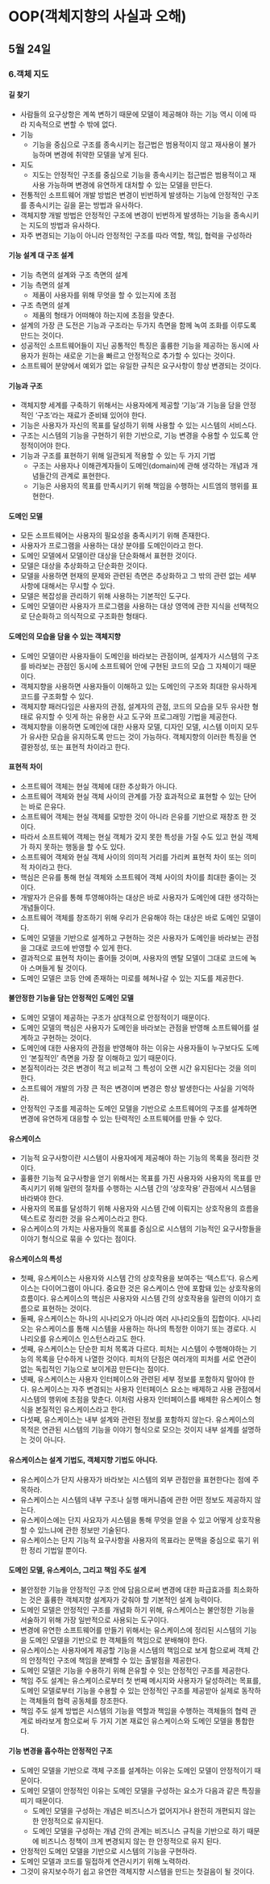 # OOP(객체지향의 사실과 오해)

## 5월 24일

### 6.객체 지도

#### 길 찾기
- 사람들의 요구상항은 계쏙 변하기 때문에 모델이 제공해야 하는 기능 역시 이에 따라 지속적으로 변할 수 밖에 없다.
- 기능
  - 기능을 중심으로 구조를 종속시키는 접근법은 범용적이지 않고 재사용이 불가능하며 변경에 취약한 모델을 낳게 된다.
- 지도
  - 지도는 안정적인 구조를 중심으로 기능을 종속시키는 접근법은 범용적이고 재사용 가능하며 변경에 유연하게 대처할 수 있는 모델을 만든다.
- 전통적인 소프트웨어 개발 방법은 변경이 빈번하게 발생하는 기능에 안정적인 구조를 종속시키는 길을 묻는 방법과 유사하다.
- 객체지향 개발 방법은 안정적인 구조에 변경이 빈번하게 발생하는 기능을 종속시키는 지도의 방법과 유사하다.
- 자주 변경되는 기능이 아니라 안정적인 구조를 따라 역할, 책임, 협력을 구성하라

#### 기능 설계 대 구조 설계
- 기능 측면의 설계와 구조 측면의 설계
- 기능 측면의 설계
  - 제품이 사용자를 위해 무엇을 할 수 있는지에 초점
- 구조 측면의 설계
  - 제품의 형태가 어떠해야 하는지에 초점을 맞춘다.
- 설계의 가장 큰 도전은 기능과 구조라는 두가지 측면을 함께 녹여 조화를 이루도록 만드는 것이다.
- 성공적인 소프트웨어들이 지닌 공통적인 특징은 훌륭한 기능을 제공하는 동시에 사용자가 원하는 새로운 기는을 빠르고 안정적으로 추가할 수 있다는 것이다.
- 소프트웨어 분양에서 예외가 없는 유일한 규칙은 요구사항이 항상 변경되는 것이다.

#### 기능과 구조
- 객체지향 세계를 구축하기 위해서는 사용자에게 제공할 ‘기능’과 기능을 담을 안정적인 ‘구조’라는 재료가 준비돼 있어야 한다.
- 기능은 사용자가 자신의 목표를 달성하기 위해 사용할 수 있는 시스템의 서비스다.
- 구조는 시스템의 기능을 구현하기 위한 기반으로, 기능 변경을 수용할 수 있도록 안정적이어야 한다.
- 기능과 구조를 표현하기 위해 일관되게 적용할 수 있는 두 가지 기법
  - 구조는 사용자나 이해관계자들이 도메인(domain)에 관해 생각하는 개념과 개념들간의 관계로 표현한다.
  - 기능은 사용자의 목표를 만족시키기 위해 책임을 수행하는 시트엠의 행위를 표현한다.

#### 도메인 모델
- 모든 소프트웨어는 사용자의 필요성을 충족시키기 위해 존재한다.
- 사용자가 프로그램을 사용하는 대상 분야를 도메인이라고 한다.
- 도메인 모델에서 모델이란 대상을 단순화해서 표현한 것이다.
- 모델은 대상을 추상화하고 단순화한 것이다. 
- 모델을 사용하면 현재의 문제와 관련된 측면은 추상화하고 그 밖의 관련 없는 세부 사항에 대해서는 무시할 수 있다.
- 모델은 복잡성을 관리하기 위해 사용하는 기본적인 도구다.
- 도메인 모델이란 사용자가 프로그램을 사용하는 대상 영역에 관한 지식을 선택적으로 단순화하고 의식적으로 구조화한 형태다.

#### 도메인의 모습을 담을 수 있는 객체지향
- 도메인 모델이란 사용자들이 도메인을 바라보는 관점이며, 설계자가 시스템의 구조를 바라보는 관점인 동시에 소프트웨어 안에 구현된 코드의 모습 그 자체이기 때문이다.
- 객체지향을 사용하면 사용자들이 이해하고 있는 도메인의 구조와 최대한 유사하게 코드를 구조화할 수 있다.
- 객체지향 패러다임은 사용자의 관점, 설계자의 관점, 코드의 모습을 모두 유사한 형태로 유지할 수 잇게 하는 유용한 사고 도구와 프로그래밍 기법을 제공한다.
- 객체지향을 이용하면 도메인에 대한 사용자 모델, 디자인 모델, 시스템 이미지 모두가 유사한 모습을 유지하도록 만드는 것이 가능하다. 객체지향의 이러한 특징을 연결완정성, 또는 표현적 차이라고 한다.

#### 표현적 차이
- 소프트웨어 객체는 현실 객체에 대한 추상화가 아니다.
- 소프트웨어 객체와 현실 객체 사이의 관계를 가장 효과적으로 표현할 수 있는 단어는 바로 은유다.
- 소프트웨어 객체는 현실 객체를 모방한 것이 아니라 은유를 기반으로 재창조 한 것이다.
- 따라서 소프트웨어 객체는 현실 객체가 갖지 못한 특성을 가질 수도 있고 현실 객체가 하지 못하는 행동을 할 수도 있다.
- 소프트웨어 객체와 현실 객체 사이의 의미적 거리를 가리켜 표현적 차이 또는 의미적 차이라고 한다.
- 핵심은 은유를 통해 현실 객체와 소프트웨어 객체 사이의 차이를 최대한 줄이는 것이다.
- 개발자가 은유를 통해 투영해야하는 대상은 바로 사용자가 도메인에 대한 생각하는 개념들이다.
- 소프트웨어 객체를 창조하기 위해 우리가 은유해야 하는 대상은 바로 도메인 모델이다.
- 도메인 모델을 기반으로 설계하고 구현하는 것은 사용자가 도메인을 바라보는 관점을 그대로 코드에 반영할 수 있게 한다.
- 결과적으로 표현적 차이는 줄어들 것이며, 사용자의 멘탈 모델이 그대로 코드에 녹아 스며들게 될 것이다.
- 도메인 모델은 코등 안에 존재하는 미로를 헤쳐나갈 수 있는 지도를 제공한다.

#### 불안정한 기능을 담는 안정적인 도메인 모델
- 도메인 모델이 제공하는 구조가 상대적으로 안정적이기 때문이다.
- 도메인 모델의 핵심은 사용자가 도메인을 바라보는 관점을 반영해 소프트웨어를 설계하고 구현하는 것이다.
- 도메인에 대한 사용자의 관점을 반영해야 하는 이유는 사용자들이 누구보다도 도메인 ‘본질적인’ 측면을 가장 잘 이해하고 있기 때문이다.
- 본질적이라는 것은 변경이 적고 비교적 그 특성이 오랜 시간 유지된다는 것을 의미한다.
- 소프트웨어 개발의 가장 큰 적은 변경이며 변경은 항상 발생한다는 사실을 기억하라.
- 안정적인 구조를 제공하는 도메인 모델을 기반으로 소프트웨어의 구조를 설계하면 변경에 유연하게 대응할 수 있는 탄력적인 소프트웨어를 만들 수 있다.

#### 유스케이스
- 기능적 요구사항이란 시스템이 사용자에게 제공해야 하는 기능의 목록을 정리한 것이다.
- 훌륭한 기능적 요구사항을 얻기 위해서는 목표를 가진 사용자와 사용자의 목표를 만족시키기 위해 일련의 절차를 수행하는 시스템 간의 ‘상호작용’ 관점에서 시스템을 바라봐야 한다.
- 사용자의 목표를 달성하기 위해 사용자와 시스템 간에 이뤄지는 상호작용의 흐름을 텍스트로 정리한 것을 유스케이스라고 한다.
- 유스케이스의 가치는 사용자들의 목표를 중심으로 시스템의 기능적인 요구사항들을 이야기 형식으로 묶을 수 있다는 점이다.

#### 유스케이스의 특성
- 첫째, 유스케이스는 사용자와 시스템 간의 상호작용을 보여주는 ‘텍스트’다. 유스케이스는 다이어그램이 아니다. 중요한 것은 유스케이스 안에 포함돼 있는 상호작용의 흐름이다. 유스케이스의 핵심은 사용자와 시스템 간의 상호작용을 일련의 이야기 흐름으로 표현하는 것이다.
- 둘째, 유스케이스는 하나의 시나리오가 아니라 여러 시나리오들의 집합이다. 시나리오는 유스케이스를 통해 시스템을 사용하는 하나의 특정한 이야기 또는 경로다. 시나리오를 유스케이스 인스턴스라고도 한다.
- 셋째, 유스케이스는 단순한 피처 목록과 다르다. 피처는 시스템이 수행해야하는 기능의 목록을 단수하게 나열한 것이다. 피처의 단점은 여러개의 피처를 서로 연관이 없는 독립적인 기능으로 보이게끔 만든다는 점이다.
- 넷째, 유스케이스는 사용자 인터페이스와 관련된 세부 정보를 포함하지 말아야 한다. 유스케이스는 자주 변경되는 사용자 인터페이스 요소는 배제하고 사용 관점에서 시스템의 행위에 초점을 맞춘다. 이처럼 사용자 인터페이스를 배제한 유스케이스 형식을 본질적인 유스케이스라고 한다.
- 다섯째, 유스케이스는 내부 설계와 관련된 정보를 포함하지 않는다. 유스케이스의 목적은 연관된 시스템의 기능을 이야기 형식으로 모으는 것이지 내부 설계를 설명하는 것이 아니다.

#### 유스케이스는 설계 기법도, 객체지향 기법도 아니다.
- 유스케이스가 단지 사용자가 바라보는 시스템의 외부 관점만을 표현한다는 점에 주목하라.
- 유스케이스는 시스템의 내부 구조나 실행 매커니즘에 관한 어떤 정보도 제공하지 않는다.
- 유스케이스에는 단지 사요자가 시스템을 통해 무엇을 얻을 수 있고 어떻게 상호작용할 수 있느냐에 관한 정보만 기술된다.
- 유스케이스는 단지 기능적 요구사항을 사용자의 목표라는 문맥을 중심으로 묶기 위한 정리 기법일 뿐이다.

#### 도메인 모델, 유스케이스, 그리고 책임 주도 설계
- 불안정한 기능을 안정적인 구조 안에 담음으로써 변경에 대한 파급효과를 최소화하는 것은 훌륭한 객체지향 설계자가 갖춰야 할 기본적인 설계 능력이다.
- 도메인 모델은 안정적인 구조를 개념화 하기 위해, 유스케이스는 불안정한 기능을 서술하기 위해 가장 일반적으로 사용되는 도구이다.
- 변경에 유연한 소프트웨어를 만들기 위해서는 유스케이스에 정리된 시스템의 기능을 도메인 모델을 기반으로 한 객체들의 책임으로 분배해야 한다.
- 유스케이스는 사용자에게 제공할 기능을 시스템의 책임으로 보게 함으로써 객체 간의 안정적인 구조에 책임을 분배할 수 있는 출발점을 제공한다.
- 도메인 모델은 기능을 수용하기 위해 은유할 수 잇는 안정적인 구조를 제공한다.
- 책임 주도 설계는 유스케이스로부터 첫 번째 메시지와 사용자가 달성하려는 목표를, 도메인 모델로부터 기능을 수용할 수 있는 안정적인 구조를 제공받아 실제로 동작하는 객체들의 협력 공동체를 창조한다.
- 책임 주도 설계 방법은 시스템의 기능을 역할과 책임을 수행하는 객체들의 협력 관계로 바라보게 함으로써 두 가지 기본 재료인 유스케이스와 도메인 모델을 통합한다.

#### 기능 변경을 흡수하는 안정적인 구조
- 도메인 모델을 기반으로 객체 구조를 설계하는 이유는 도메인 모델이 안정적이기 때문이다. 
- 도메인 모델이 안정적인 이유는 도메인 모델을 구성하는 요소가 다음과 같은 특징을 띠기 때문이다.
    - 도메인 모델을 구성하는 개념은 비즈니스가 없어지거나 완전히 개편되지 않는 한 안정적으로 유지된다.
    - 도메인 모델을 구성하는 개념 간의 관계는 비즈니스 규칙을 기반으로 하기 때문에 비즈니스 정책이 크게 변경되지 않는 한 안정적으로 유지 된다.
- 안정적인 도메인 모델을 기반으로 시스템의 기능을 구현하라.
- 도메인 모델과 코드를 밀접하게 연관시키기 위해 노력하라.
- 그것이 유지보수하기 쉽고 유연한 객체지향 시스템을 만드는 첫걸음이 될 것이다.
